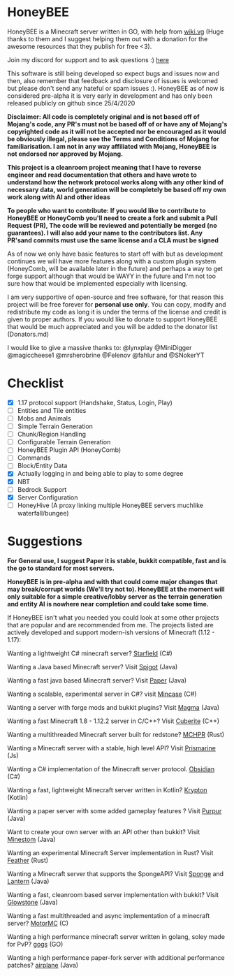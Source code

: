 # HoneyBEE

HoneyBEE is a Minecraft server written in GO, with help from [wiki.vg](https://wiki.vg) (Huge thanks to them and I suggest helping them out with a donation for the awesome resources that they publish for free <3).

Join my discord for support and to ask questions :) [here](https://discord.gg/rBm2U5TJNx)

This software is still being developed so expect bugs and issues now and then, also remember that feedback and disclosure of issues is welcomed but please don't send any hateful or spam issues :). HoneyBEE as of now is considered pre-alpha it is very early in development and has only been released publicly on github since 25/4/2020

**Disclaimer: All code is completely original and is not based off of Mojang's code, any PR's must not be based off of or have any of Mojang's copyrighted code as it will not be accepted nor be encouraged as it would be obviously illegal, please see the Terms and Conditions of Mojang for familiarisation. I am not in any way affiliated with Mojang, HoneyBEE is not endorsed nor approved by Mojang.** 

**This project is a cleanroom project meaning that I have to reverse engineer and read documentation that others and have wrote to understand how the network protocol works along with any other kind of necessary data, world generation will be completely be based off my own work along with AI and other ideas**

**To people who want to contribute: If you would like to contribute to HoneyBEE or HoneyComb you'll need to create a fork and submit a Pull Request (PR), The code will be reviewed and potentially be merged (no guarantees). I will also add your name to the contributors list. Any PR'sand commits must use the same license and a CLA must be signed**

As of now we only have basic features to start off with but as development continues we will have more features along with a custom plugin system (HoneyComb, will be available later in the future) and perhaps a way to get forge support although that would be WAYY in the future and I'm not too sure how that would be implemented especially with licensing. 

I am very supportive of open-source and free software, for that reason this project will be free forever for **personal use only**. You can copy, modify and redistribute my code as long it is under the terms of the license and credit is given to proper authors. If you would like to donate to support HoneyBEE that would be much appreciated and you will be added to the donator list (Donators.md)

I would like to give a massive thanks to: @lynxplay @MiniDigger @magiccheese1 @mrsherobrine @Felenov @fahlur and @SNokerYT

# Checklist

* [x] 1.17 protocol support (Handshake, Status, Login, Play)
* [ ] Entities and Tile entities
* [ ] Mobs and Animals
* [ ] Simple Terrain Generation
* [ ] Chunk/Region Handling
* [ ] Configurable Terrain Generation
* [ ] HoneyBEE Plugin API (HoneyComb)
* [ ] Commands
* [ ] Block/Entity Data
* [X] Actually logging in and being able to play to some degree
* [X] NBT
* [ ] Bedrock Support
* [x] Server Configuration
* [ ] HoneyHive (A proxy linking multiple HoneyBEE servers muchlike waterfall/bungee)

# Suggestions

**For General use, I suggest Paper it is stable, bukkit compatible, fast and is the go to standard for most servers.**

**HoneyBEE is in pre-alpha and with that could come major changes that may break/corrupt worlds (We'll try not to). HoneyBEE at the moment will only suitable for a simple creative/lobby server as the terrain generation and entity AI is nowhere near completion and could take some time.**

If HoneyBEE isn't what you needed you could look at some other projects that are popular and are recommended from me. The projects listed are actively developed and support modern-ish versions of Minecraft (1.12 - 1.17):

Wanting a lightweight C# minecraft server? [Starfield](https://github.com/StarfieldMC/Starfield) (C#)

Wanting a Java based Minecraft server? Visit [Spigot](https://www.spigotmc.org/) (Java)

Wanting a fast java based Minecraft server? Visit [Paper](https://papermc.io/) (Java)

Wanting a scalable, experimental server in C#? visit [Mincase](https://github.com/dotnetGame/MineCase) (C#)

Wanting a server with forge mods and bukkit plugins? Visit [Magma](https://magmafoundation.org/) (Java)

Wanting a fast Minecraft 1.8 - 1.12.2 server in C/C++? Visit [Cuberite](https://cuberite.org/) (C++)

Wanting a multithreaded Minecraft server built for redstone? [MCHPR](https://github.com/MCHPR/MCHPRS) (Rust)

Wanting a Minecraft server with a stable, high level API? Visit [Prismarine](http://flying-squid.prismarine.js.org/#/) (Js)

Wanting a C# implementation of the Minecraft server protocol. [Obsidian](https://github.com/ObsidianMC/Obsidian) (C#)

Wanting a fast, lightweight Minecraft server written in Kotlin? [Krypton](https://github.com/KryptonMC/Krypton) (Kotlin)

Wanting a paper server with some added gameplay features ? Visit [Purpur](https://github.com/pl3xgaming/Purpur) (Java)

Want to create your own server with an API other than bukkit? Visit [Minestom](https://github.com/Minestom/Minestom) (Java)

Wanting an experimental Minecraft Server implementation in Rust? Visit [Feather](https://github.com/feather-rs/feather) (Rust)

Wanting a Minecraft server that supports the SpongeAPI? Visit [Sponge](https://www.spongepowered.org/) and [Lantern](https://github.com/LanternPowered/Lantern) (Java)

Wanting a fast, cleanroom based server implementation with bukkit? Visit [Glowstone](https://glowstone.net/) (Java)

Wanting a fast multithreaded and async implementation of a minecraft server? [MotorMC](https://github.com/garet90/MotorMC) (C)

Wanting a high performance minecraft server written in golang, soley made for PvP? [gogs](https://github.com/GambitLLC/gogs) (GO)

Wanting a high performance paper-fork server with additional performance patches? [airplane](https://airplane.gg/) (Java)

